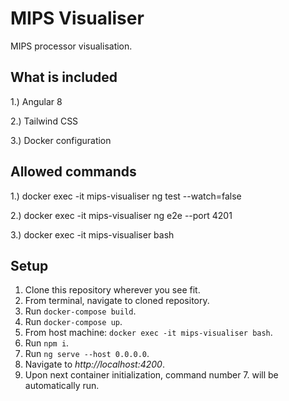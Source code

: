 # MIPS Visualiser

MIPS processor visualisation.

## What is included

1.) Angular 8

2.) Tailwind CSS

3.) Docker configuration

## Allowed commands

1.) docker exec -it mips-visualiser ng test --watch=false

2.) docker exec -it mips-visualiser ng e2e --port 4201

3.) docker exec -it mips-visualiser bash

## Setup

1. Clone this repository wherever you see fit.
2. From terminal, navigate to cloned repository.
3. Run `docker-compose build`.
4. Run `docker-compose up`.
5. From host machine: `docker exec -it mips-visualiser bash`.
6. Run `npm i`.
7. Run `ng serve --host 0.0.0.0`.
8. Navigate to *http://localhost:4200*.
9. Upon next container initialization, command number 7. will be automatically run.
